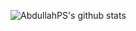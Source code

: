 ![AbdullahPS's github stats](https://github-readme-stats.vercel.app/api?username=AbdullahPS&show_icons=true&theme=dracula)
